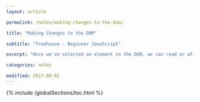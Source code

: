 ```yaml
---
layout: article

permalink: /notes/making-changes-to-the-dom/

title: "Making Changes to the DOM"

subtitle: "Treehouse - Beginner JavaScript"

excerpt: "Once we've selected an element in the DOM, we can read or affect it. We can replace or change the display, for example. Or we can create new nodes and insert them into the DOM. This post contains notes on that."

categories: notes

modified: 2017-09-01
---
```


{% include /globalSections/toc.html %}